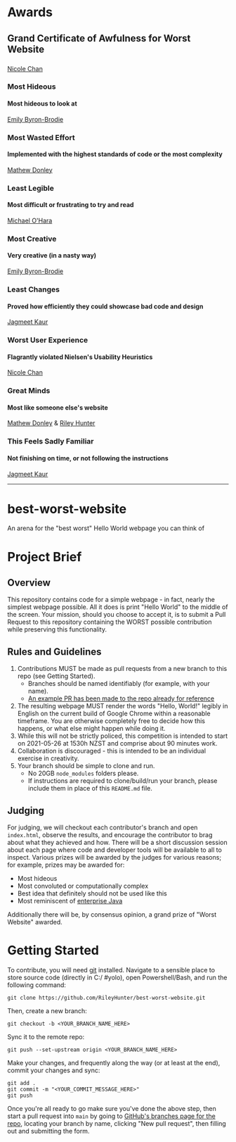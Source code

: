 # Awards

## Grand Certificate of Awfulness for Worst Website
### 
[Nicole Chan](https://github.com/RileyHunter/best-worst-website/pull/8)

### Most Hideous
#### Most hideous to look at
[Emily Byron-Brodie](https://github.com/RileyHunter/best-worst-website/pull/5)

### Most Wasted Effort 
#### Implemented with the highest standards of code or the most complexity
[Mathew Donley](https://github.com/RileyHunter/best-worst-website/pull/3)

### Least Legible
#### Most difficult or frustrating to try and read
[Michael O'Hara](https://github.com/RileyHunter/best-worst-website/pull/7)

### Most Creative
#### Very creative (in a nasty way)
[Emily Byron-Brodie](https://github.com/RileyHunter/best-worst-website/pull/5)

### Least Changes
#### Proved how efficiently they could showcase bad code and design
[Jagmeet Kaur](https://github.com/RileyHunter/best-worst-website/pull/6)

### Worst User Experience
#### Flagrantly violated Nielsen's Usability Heuristics
[Nicole Chan](https://github.com/RileyHunter/best-worst-website/pull/8)

### Great Minds
#### Most like someone else's website
[Mathew Donley](https://github.com/RileyHunter/best-worst-website/pull/3) & [Riley Hunter](https://github.com/RileyHunter/best-worst-website/pull/4)

### This Feels Sadly Familiar
#### Not finishing on time, or not following the instructions
[Jagmeet Kaur](https://github.com/RileyHunter/best-worst-website/pull/6)

---


# best-worst-website
An arena for the "best worst" Hello World webpage you can think of

# Project Brief

## Overview

This repository contains code for a simple webpage - in fact, nearly the simplest webpage possible. All it does is print "Hello World" to the middle of the screen. Your mission, should you choose to accept it, is to submit a Pull Request to this repository containing the WORST possible contribution while preserving this functionality.

## Rules and Guidelines

1) Contributions MUST be made as pull requests from a new branch to this repo (see Getting Started).
    - Branches should be named identifiably (for example, with your name).
    - [An example PR has been made to the repo already for reference](https://github.com/RileyHunter/best-worst-website/pull/2)
1) The resulting webpage MUST render the words "Hello, World!" legibly in English on the current build of Google Chrome within a reasonable timeframe. You are otherwise completely free to decide how this happens, or what else might happen while doing it.
1) While this will not be strictly policed, this competition is intended to start on 2021-05-26 at 1530h NZST and comprise about 90 minutes work.
1) Collaboration is discouraged - this is intended to be an individual exercise in creativity.
1) Your branch should be simple to clone and run.
    - No 20GB `node_modules` folders please.
    - If instructions are required to clone/build/run your branch, please include them in place of this `README.md` file.

## Judging

For judging, we will checkout each contributor's branch and open `index.html`, observe the results, and encourage the contributor to brag about what they achieved and how. There will be a short discussion session about each page where code and developer tools will be available to all to inspect. Various prizes will be awarded by the judges for various reasons; for example, prizes may be awarded for:

- Most hideous
- Most convoluted or computationally complex
- Best idea that definitely should not be used like this
- Most reminiscent of [enterprise Java](https://github.com/EnterpriseQualityCoding/FizzBuzzEnterpriseEdition)

Additionally there will be, by consensus opinion, a grand prize of "Worst Website" awarded.

# Getting Started

To contribute, you will need [git](https://git-scm.com/downloads) installed.
Navigate to a sensible place to store source code (directly in C:/ #yolo), open Powershell/Bash, and run the following command:

`git clone https://github.com/RileyHunter/best-worst-website.git`

Then, create a new branch:

`git checkout -b <YOUR_BRANCH_NAME_HERE>`

Sync it to the remote repo:

`git push --set-upstream origin <YOUR_BRANCH_NAME_HERE>`

Make your changes, and frequently along the way (or at least at the end), commit your changes and sync:

```
git add .
git commit -m "<YOUR_COMMIT_MESSAGE_HERE>"
git push
```

Once you're all ready to go make sure you've done the above step, then start a pull request into `main` by going to [GitHub's branches page for the repo](https://github.com/RileyHunter/best-worst-website/branches), locating your branch by name, clicking "New pull request", then filling out and submitting the form.

